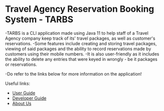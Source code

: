 # Travel Agency Reservation Booking System - TARBS
-TARBS is a CLI application made using Java 11 to help staff of a Travel Agency company keep track of its' travel packages, as well as customer's reservations. 
-Some features include creating and storing travel packages, viewing of said packages and the ability to record reservations made by customers using their mobile numbers.
-It is also user-friendly as it includes the ability to delete any entries that were keyed in wrongly - be it packages or reservations. 

-Do refer to the links below for more information on the application!

Useful links:
* [User Guide](UserGuide.md)
* [Developer Guide](DeveloperGuide.md)
* [About Us](AboutUs.md)
